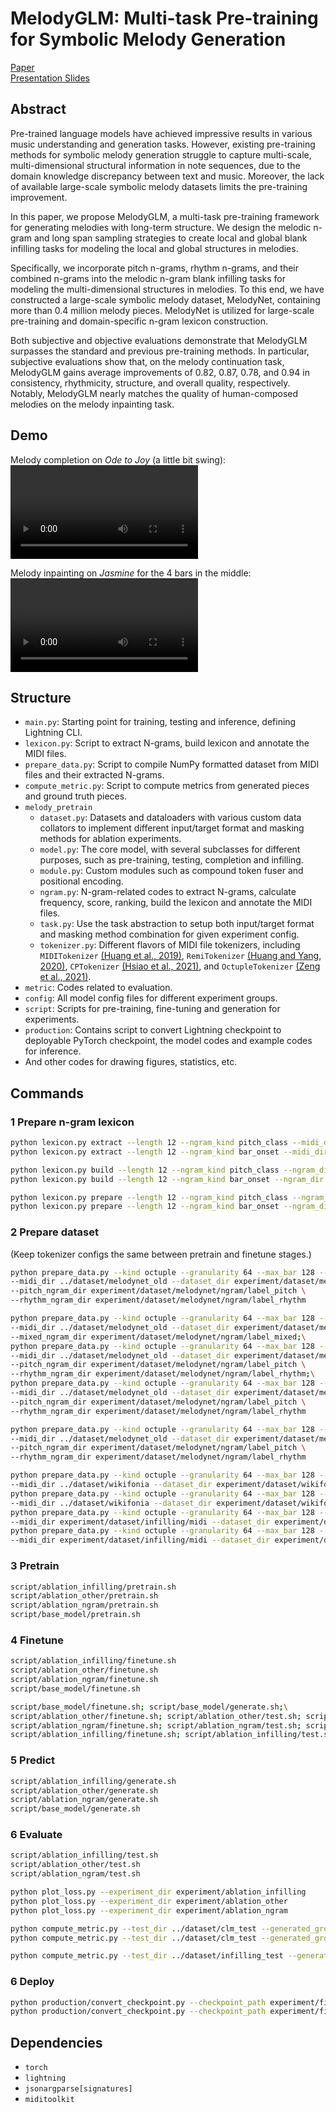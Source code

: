 # MelodyGLM: Multi-task Pre-training for Symbolic Melody Generation

[Paper](https://arxiv.org/abs/2309.10738)  
[Presentation Slides](asset/MelodyGLM.pdf)

## Abstract
Pre-trained language models have achieved impressive results in various music understanding and generation tasks. However, existing pre-training methods for symbolic melody generation struggle to capture multi-scale, multi-dimensional structural information in note sequences, due to the domain knowledge discrepancy between text and music. Moreover, the lack of available large-scale symbolic melody datasets limits the pre-training improvement.

In this paper, we propose MelodyGLM, a multi-task pre-training framework for generating melodies with long-term structure. We design the melodic n-gram and long span sampling strategies to create local and global blank infilling tasks for modeling the local and global structures in melodies.

Specifically, we incorporate pitch n-grams, rhythm n-grams, and their combined n-grams into the melodic n-gram blank infilling tasks for modeling the multi-dimensional structures in melodies. To this end, we have constructed a large-scale symbolic melody dataset, MelodyNet, containing more than 0.4 million melody pieces. MelodyNet is utilized for large-scale pre-training and domain-specific n-gram lexicon construction.

Both subjective and objective evaluations demonstrate that MelodyGLM surpasses the standard and previous pre-training methods. In particular, subjective evaluations show that, on the melody continuation task, MelodyGLM gains average improvements of 0.82, 0.87, 0.78, and 0.94 in consistency, rhythmicity, structure, and overall quality, respectively. Notably, MelodyGLM nearly matches the quality of human-composed melodies on the melody inpainting task.

## Demo
Melody completion on *Ode to Joy* (a little bit swing):
![Melody completion Ode to Joy](asset/ode_completion.mp4)

Melody inpainting on *Jasmine* for the 4 bars in the middle:
![Melody inpainting on Jasmine](asset/jasmine_inpainting.mp4)

## Structure
- `main.py`: Starting point for training, testing and inference, defining Lightning CLI.
- `lexicon.py`: Script to extract N-grams, build lexicon and annotate the MIDI files.
- `prepare_data.py`: Script to compile NumPy formatted dataset from MIDI files and their extracted N-grams.
- `compute_metric.py`: Script to compute metrics from generated pieces and ground truth pieces.
- `melody_pretrain`
  - `dataset.py`: Datasets and dataloaders with various custom data collators to implement different input/target format and masking methods for ablation experiments.
  - `model.py`: The core model, with several subclasses for different purposes, such as pre-training, testing, completion and infilling.
  - `module.py`: Custom modules such as compound token fuser and positional encoding.
  - `ngram.py`: N-gram-related codes to extract N-grams, calculate frequency, score, ranking, build the lexicon and annotate the MIDI files.
  - `task.py`: Use the task abstraction to setup both input/target format and masking method combination for given experiment config.
  - `tokenizer.py`: Different flavors of MIDI file tokenizers, including `MIDITokenizer` [(Huang et al., 2019)](https://research.google/pubs/music-transformer-generating-music-with-long-term-structure/), `RemiTokenizer` [(Huang and Yang, 2020)](https://arxiv.org/abs/2002.00212), `CPTokenizer` [(Hsiao et al., 2021)](https://arxiv.org/abs/2101.02402), and `OctupleTokenizer` [(Zeng et al., 2021)](https://arxiv.org/abs/2106.05630).
- `metric`: Codes related to evaluation.
- `config`: All model config files for different experiment groups.
- `script`: Scripts for pre-training, fine-tuning and generation for experiments.
- `production`: Contains script to convert Lightning checkpoint to deployable PyTorch checkpoint, the model codes and example codes for inference.
- And other codes for drawing figures, statistics, etc.

## Commands

### 1 Prepare n-gram lexicon
```bash
python lexicon.py extract --length 12 --ngram_kind pitch_class --midi_dir ../dataset/melodynet --ngram_dir experiment/dataset/melodynet/ngram/ngram_pitch
python lexicon.py extract --length 12 --ngram_kind bar_onset --midi_dir ../dataset/melodynet --ngram_dir experiment/dataset/melodynet/ngram/ngram_rhythm

python lexicon.py build --length 12 --ngram_kind pitch_class --ngram_dir experiment/dataset/melodynet/ngram/ngram_pitch --lexicon_path experiment/dataset/melodynet/ngram/lexicon_pitch.pkl
python lexicon.py build --length 12 --ngram_kind bar_onset --ngram_dir experiment/dataset/melodynet/ngram/ngram_rhythm --lexicon_path experiment/dataset/melodynet/ngram/lexicon_rhythm.pkl

python lexicon.py prepare --length 12 --ngram_kind pitch_class --ngram_dir experiment/dataset/melodynet/ngram/ngram_pitch --lexicon_path experiment/dataset/melodynet/ngram/lexicon_pitch.pkl --label_dir experiment/dataset/melodynet/ngram/label_pitch
python lexicon.py prepare --length 12 --ngram_kind bar_onset --ngram_dir experiment/dataset/melodynet/ngram/ngram_rhythm --lexicon_path experiment/dataset/melodynet/ngram/lexicon_rhythm.pkl --label_dir experiment/dataset/melodynet/ngram/label_rhythm
```

### 2 Prepare dataset
(Keep tokenizer configs the same between pretrain and finetune stages.)
```bash
python prepare_data.py --kind octuple --granularity 64 --max_bar 128 --pitch_range 0 128 --ngram_length 12 --ngram_top_p 0.3 --add_segment_token \
--midi_dir ../dataset/melodynet_old --dataset_dir experiment/dataset/melodynet \
--pitch_ngram_dir experiment/dataset/melodynet/ngram/label_pitch \
--rhythm_ngram_dir experiment/dataset/melodynet/ngram/label_rhythm

python prepare_data.py --kind octuple --granularity 64 --max_bar 128 --pitch_range 0 128 --ngram_length 12 --ngram_top_p 0.3 --add_segment_token \
--midi_dir ../dataset/melodynet_old --dataset_dir experiment/dataset/melodynet_ngram_mixed \
--mixed_ngram_dir experiment/dataset/melodynet/ngram/label_mixed;\
python prepare_data.py --kind octuple --granularity 64 --max_bar 128 --pitch_range 0 128 --ngram_length 8 --ngram_top_p 0.3 --add_segment_token \
--midi_dir ../dataset/melodynet_old --dataset_dir experiment/dataset/melodynet_ngram_8 \
--pitch_ngram_dir experiment/dataset/melodynet/ngram/label_pitch \
--rhythm_ngram_dir experiment/dataset/melodynet/ngram/label_rhythm;\
python prepare_data.py --kind octuple --granularity 64 --max_bar 128 --pitch_range 0 128 --ngram_length 4 --ngram_top_p 0.3 --add_segment_token \
--midi_dir ../dataset/melodynet_old --dataset_dir experiment/dataset/melodynet_ngram_4 \
--pitch_ngram_dir experiment/dataset/melodynet/ngram/label_pitch \
--rhythm_ngram_dir experiment/dataset/melodynet/ngram/label_rhythm

python prepare_data.py --kind octuple --granularity 64 --max_bar 128 --pitch_range 0 128 --ngram_length 12 --ngram_top_p 0.3 \
--midi_dir ../dataset/melodynet_old --dataset_dir experiment/dataset/melodynet_noseg \
--pitch_ngram_dir experiment/dataset/melodynet/ngram/label_pitch \
--rhythm_ngram_dir experiment/dataset/melodynet/ngram/label_rhythm

python prepare_data.py --kind octuple --granularity 64 --max_bar 128 --pitch_range 0 128 --include_empty_bar --add_segment_token \
--midi_dir ../dataset/wikifonia --dataset_dir experiment/dataset/wikifonia
python prepare_data.py --kind octuple --granularity 64 --max_bar 128 --pitch_range 0 128 --include_empty_bar \
--midi_dir ../dataset/wikifonia --dataset_dir experiment/dataset/wikifonia_noseg
python prepare_data.py --kind octuple --granularity 64 --max_bar 128 --pitch_range 0 128 --include_empty_bar --add_segment_token \
--midi_dir experiment/dataset/infilling/midi --dataset_dir experiment/dataset/infilling
python prepare_data.py --kind octuple --granularity 64 --max_bar 128 --pitch_range 0 128 --include_empty_bar \
--midi_dir experiment/dataset/infilling/midi --dataset_dir experiment/dataset/infilling_noseg
```

### 3 Pretrain
```bash
script/ablation_infilling/pretrain.sh
script/ablation_other/pretrain.sh
script/ablation_ngram/pretrain.sh
script/base_model/pretrain.sh
```

### 4 Finetune
```bash
script/ablation_infilling/finetune.sh
script/ablation_other/finetune.sh
script/ablation_ngram/finetune.sh
script/base_model/finetune.sh

script/base_model/finetune.sh; script/base_model/generate.sh;\
script/ablation_other/finetune.sh; script/ablation_other/test.sh; script/ablation_other/generate.sh;\
script/ablation_ngram/finetune.sh; script/ablation_ngram/test.sh; script/ablation_ngram/generate.sh;\
script/ablation_infilling/finetune.sh; script/ablation_infilling/test.sh; script/ablation_infilling/generate.sh
```

### 5 Predict
```bash
script/ablation_infilling/generate.sh
script/ablation_other/generate.sh
script/ablation_ngram/generate.sh
script/base_model/generate.sh
```

### 6 Evaluate
```bash
script/ablation_infilling/test.sh
script/ablation_other/test.sh
script/ablation_ngram/test.sh

python plot_loss.py --experiment_dir experiment/ablation_infilling
python plot_loss.py --experiment_dir experiment/ablation_other
python plot_loss.py --experiment_dir experiment/ablation_ngram

python compute_metric.py --test_dir ../dataset/clm_test --generated_group_dir experiment/generated/cp --dest_path experiment/result/cp.csv
python compute_metric.py --test_dir ../dataset/clm_test --generated_group_dir experiment/generated/mt --dest_path experiment/result/mt.csv

python compute_metric.py --test_dir ../dataset/infilling_test --generated_dir experiment/generated/vli/infilling --dest_path experiment/result/vli.csv --force_filename
```

### 6 Deploy
```bash
python production/convert_checkpoint.py --checkpoint_path experiment/final/model/ngram-multi-single_60/finetune_clm/lightning_logs/version_0/checkpoints/epoch=9.ckpt --config_path experiment/final/model/ngram-multi-single_60/finetune_clm/lightning_logs/version_0/config.yaml --output_path experiment/production/melodyglm_base_completion.ckpt
python production/convert_checkpoint.py --checkpoint_path experiment/final/model/ngram-multi-single_60/finetune_inpainting/lightning_logs/version_0/checkpoints/epoch=9.ckpt --config_path experiment/final/model/ngram-multi-single_60/finetune_inpainting/lightning_logs/version_0/config.yaml --output_path experiment/production/melodyglm_base_inpainting.ckpt
```

## Dependencies

- `torch`
- `lightning`
- `jsonargparse[signatures]`
- `miditoolkit`
